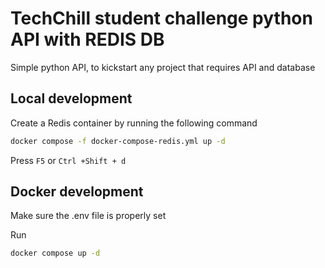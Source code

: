 # TechChill student challenge python API with REDIS DB

Simple python API, to kickstart any project that requires API and database

## Local development

Create a Redis container by running the following command

```bash
docker compose -f docker-compose-redis.yml up -d
```

Press ```F5``` or ```Ctrl +Shift + d```

## Docker development

Make sure the .env file is properly set

Run

```bash
docker compose up -d
```
